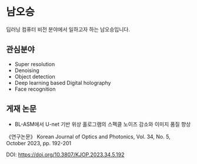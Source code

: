 # 남오승

딥러닝 컴퓨터 비전 분야에서 일하고자 하는 남오승입니다.


## 관심분야

- Super resolution
- Denoising 
- Object detection 
- Deep learning based Digital holography 
- Face recognition
 
## 게재 논문
- BL-ASM에서 U-net 기반 위상 홀로그램의 스펙클 노이즈 감소와 이미지 품질 향상
 
 
《연구논문》 Korean Journal of Optics and Photonics, Vol. 34, No. 5, October 2023, pp. 192-201 

 
DOI: https://doi.org/10.3807/KJOP.2023.34.5.192
 
